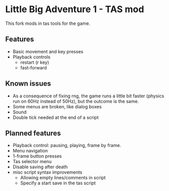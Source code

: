 # Little Big Adventure 1 - TAS mod
This fork mods in tas tools for the game.

## Features
- Basic movement and key presses
- Playback controls
    - restart (r key)
    - fast-forward

## Known issues
- As a consequence of fixing rng, the game runs a little bit faster (physics run on 60Hz instead of 50Hz), but the outcome is the same.
- Some menus are broken, like dialog boxes
- Sound
- Double tick needed at the end of a script

## Planned features
- Playback control: pausing, playing, frame by frame.
- Menu navigation
- 1-frame button presses
- Tas selector menu
- Disable saving after death
- misc script syntax improvements
    - Allowing empty lines/comments in script
    - Specify a start save in the tas script

